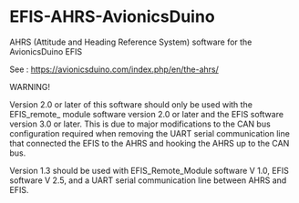 # EFIS-AHRS-AvionicsDuino
AHRS (Attitude and Heading Reference System) software for the AvionicsDuino EFIS

See : https://avionicsduino.com/index.php/en/the-ahrs/

WARNING!

Version 2.0 or later of this software should only be used with the EFIS_remote_ module software version 2.0 or later and the EFIS software version 3.0 or later. This is due to major modifications to the CAN bus configuration required when removing the UART serial communication line that connected the EFIS to the AHRS and hooking the AHRS up to the CAN bus. 

Version 1.3 should be used with EFIS_Remote_Module software V 1.0, EFIS software V 2.5, and a UART serial communication line between AHRS and EFIS.
